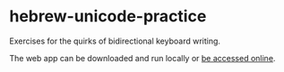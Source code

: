 hebrew-unicode-practice
=======================

Exercises for the quirks of bidirectional keyboard writing.

The web app can be downloaded and run locally or [be accessed online](http://waldeinburg.dk/sites/HebrewUnicodePractice/).

